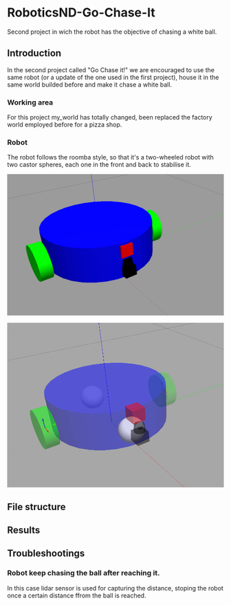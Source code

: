 # RoboticsND-Go-Chase-It
Second project in wich the robot has the objective of chasing a white ball.

## Introduction
In the second project called "Go Chase it!" we are encouraged to use the same robot (or a update of the one used in the first project), house it in the same world builded before and make it chase a white ball.

### Working area
For this project my_world has totally changed, been replaced the factory world employed before for a pizza shop.

### Robot
The robot follows the roomba style, so that it's a two-wheeled robot with two castor spheres, each one in the front and back to stabilise it.

![Robot](r1.png)

![Robot Img2](r2.png)

## File structure

## Results

## Troubleshootings

### Robot keep chasing the ball after reaching it.
In this case lidar sensor is used for capturing the distance, stoping the robot once a certain distance ffrom the ball is reached.

